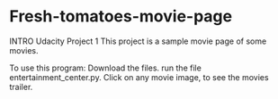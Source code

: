 # Fresh-tomatoes-movie-page
INTRO
Udacity Project 1
This project is a sample movie page of some movies.


To use this program:
Download the files.
run the file entertainment_center.py.
Click on any movie image, to see the movies trailer.

 